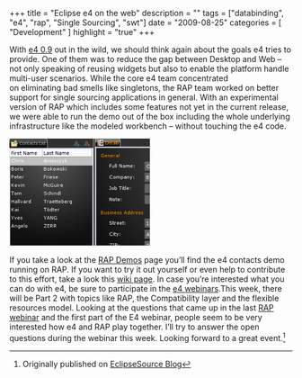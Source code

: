 +++
title = "Eclipse e4 on the web"
description = ""
tags = ["databinding", "e4", "rap", "Single Sourcing", "swt"]
date = "2009-08-25"
categories = [
    "Development"
]
highlight = "true"
+++

With [e4 0.9][1] out in the wild, we should think again about the goals
e4 tries to provide. One of them was to reduce the gap between Desktop
and Web – not only speaking of reusing widgets but also to enable the
platform handle multi-user scenarios. While the core e4 team
concentrated on eliminating bad smells like singletons, the RAP team
worked on better support for single sourcing applications in general.
With an experimental version of RAP which includes some features not yet
in the current release, we were able to run the demo out of the box
including the whole underlying infrastructure like the modeled workbench
– without touching the e4 code.

[![e4\_contacts](/blog/es/e4_contacts.png)][2]

If you take a look at the [RAP Demos][2] page you’ll find the e4
contacts demo running on RAP. If you want to try it out yourself or even
help to contribute to this effort, take a look this [wiki page][3]. In
case you’re interested what you can do with e4, be sure to participate
in the [e4 webinars][4].This week, there will be Part 2 with topics like
RAP, the Compatibility layer and the flexible resources model. Looking
at the questions that came up in the last [RAP webinar][5] and the first
part of the E4 webinar, people seem to be very interested how e4 and RAP
play together. I’ll try to answer the open questions during the webinar
this week. Looking forward to a great event.[^footnote]

[^footnote]: Originally published on [EclipseSource Blog](https://eclipsesource.com/blogs/2009/08/25/e4-on-the-web/)



[1]: https://eclipsesource.com/blogs/2009/08/03/eclipse-e4-0-9-alpha-release/
[2]: https://eclipse.org/rap/demos.php
[3]: https://wiki.eclipse.org/E4/RAP_Integration/Experimental
[4]: https://www.eclipse.org/community/e4webinar/abstracts.php
[5]: https://live.eclipse.org/node/718

